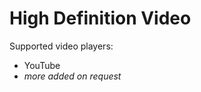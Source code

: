 High Definition Video
=====================

Supported video players:
  - YouTube
  - _more added on request_
